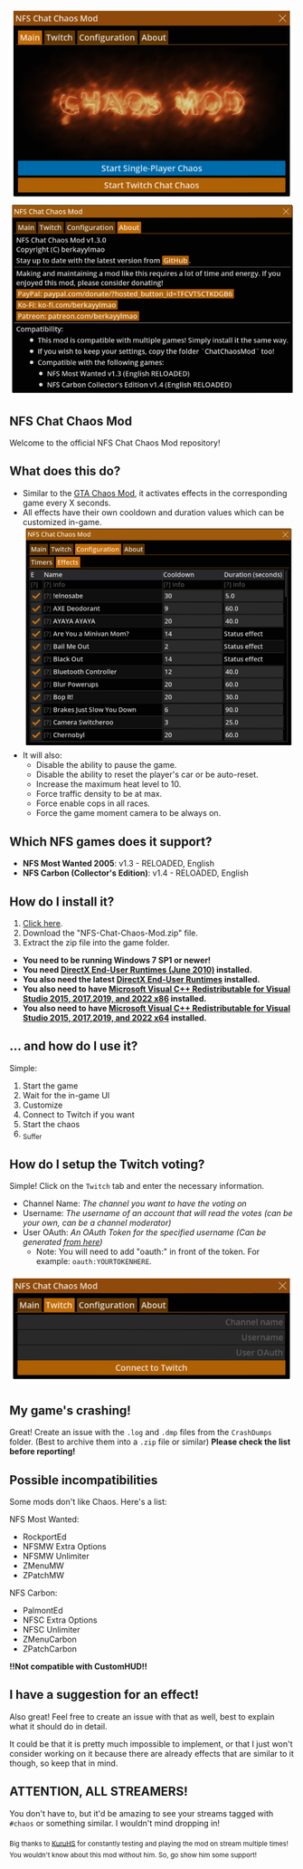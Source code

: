 <p align="center">
<img src=".gitdocs/UI_Main.png?raw=true" />
<img src=".gitdocs/UI_About.png?raw=true" />
</p>

## NFS Chat Chaos Mod
Welcome to the official NFS Chat Chaos Mod repository!

## What does this do?
- Similar to the [GTA Chaos Mod](https://github.com/gta-chaos-mod), it activates effects in the corresponding game every X seconds.
- All effects have their own cooldown and duration values which can be customized in-game.
  ![.gitdocs/UI_EffectsConfig.png?raw=true](.gitdocs/UI_EffectsConfig.png?raw=true)
- It will also:
  - Disable the ability to pause the game.
  - Disable the ability to reset the player's car or be auto-reset.
  - Increase the maximum heat level to 10.
  - Force traffic density to be at max.
  - Force enable cops in all races.
  - Force the game moment camera to be always on.

## Which NFS games does it support?
- **NFS Most Wanted 2005**: v1.3 - RELOADED, English
- **NFS Carbon (Collector's Edition)**: v1.4 - RELOADED, English

## How do I install it?
1. [Click here](https://github.com/berkayylmao/NFS-Chat-Chaos-Mod/releases/latest).
2. Download the "NFS-Chat-Chaos-Mod.zip" file.
3. Extract the zip file into the game folder.

- **You need to be running Windows 7 SP1 or newer!**
- **You need [DirectX End-User Runtimes (June 2010)](https://www.microsoft.com/en-us/download/details.aspx?id=8109) installed.**
- **You also need the latest [DirectX End-User Runtimes](https://www.microsoft.com/en-us/download/details.aspx?id=35) installed.**
- **You also need to have [Microsoft Visual C++ Redistributable for Visual Studio 2015, 2017,2019, and 2022 x86](https://aka.ms/vs/17/release/vc_redist.x86.exe) installed.**
- **You also need to have [Microsoft Visual C++ Redistributable for Visual Studio 2015, 2017,2019, and 2022 x64](https://aka.ms/vs/17/release/vc_redist.x64.exe) installed.**

## ... and how do I use it?
Simple:
1. Start the game
2. Wait for the in-game UI
3. Customize
4. Connect to Twitch if you want
5. Start the chaos
6. <sub>Suffer</sub>

## How do I setup the Twitch voting?
Simple! Click on the `Twitch` tab and enter the necessary information.

- Channel Name: *The channel you want to have the voting on*  
- Username: *The username of an account that will read the votes (can be your own, can be a channel moderator)*  
- User OAuth: *An OAuth Token for the specified username (Can be generated [from here](https://twitchtokengenerator.com/quick/xnaEGgziJl))*
  - Note: You will need to add "oauth:" in front of the token. For example: `oauth:YOURTOKENHERE`.

<p align="center">
<img src=".gitdocs/UI_Twitch.png?raw=true]" />
</p>

## My game's crashing!
Great! Create an issue with the `.log` and `.dmp` files from the `CrashDumps` folder. (Best to archive them into a `.zip` file or similar) **Please check the list before reporting!**

## Possible incompatibilities
Some mods don't like Chaos. Here's a list:

NFS Most Wanted:
- RockportEd
- NFSMW Extra Options
- NFSMW Unlimiter
- ZMenuMW
- ZPatchMW

NFS Carbon:
- PalmontEd
- NFSC Extra Options
- NFSC Unlimiter
- ZMenuCarbon
- ZPatchCarbon

**!!Not compatible with CustomHUD!!**

## I have a suggestion for an effect!
Also great! Feel free to create an issue with that as well, best to explain what it should do in detail.

It could be that it is pretty much impossible to implement, or that I just won't consider working on it because there are already effects that are similar to it though, so keep that in mind.

## **ATTENTION, ALL STREAMERS!**
You don't have to, but it'd be amazing to see your streams tagged with `#chaos` or something similar. I wouldn't mind dropping in!

<sub>Big thanks to [KuruHS](https://www.twitch.tv/kuruhs) for constantly testing and playing the mod on stream multiple times! You wouldn't know about this mod without him. So, go show him some support!</sub>

